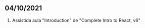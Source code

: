 

<h2>04/10/2021</h2>
<ol>
<li>Assistida aula "Introduction" de "Complete Intro to React, v6"</li>
<ol>